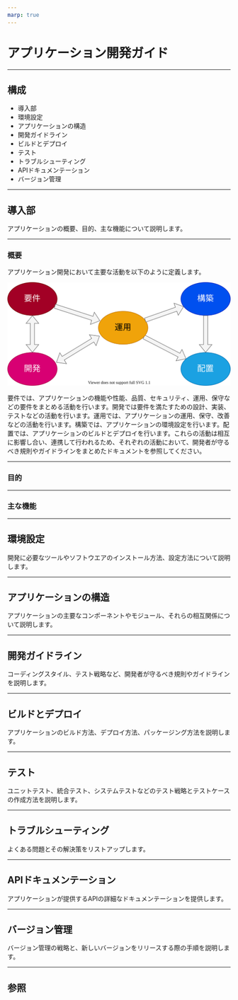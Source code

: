 ```yaml
---
marp: true
---
```


# アプリケーション開発ガイド

---

## 構成

- 導入部
- 環境設定
- アプリケーションの構造
- 開発ガイドライン
- ビルドとデプロイ
- テスト
- トラブルシューティング
- APIドキュメンテーション
- バージョン管理

---

## 導入部

アプリケーションの概要、目的、主な機能について説明します。

---

### 概要

アプリケーション開発において主要な活動を以下のように定義します。

[![Image](./images/life_cycle.drawio.svg)](https://www.google.com)

要件では、アプリケーションの機能や性能、品質、セキュリティ、運用、保守などの要件をまとめる活動を行います。開発では要件を満たすための設計、実装、テストなどの活動を行います。運用では、アプリケーションの運用、保守、改善などの活動を行います。構築では、アプリケーションの環境設定を行います。配置では、アプリケーションのビルドとデプロイを行います。これらの活動は相互に影響し合い、連携して行われるため、それぞれの活動において、開発者が守るべき規則やガイドラインをまとめたドキュメントを参照してください。

---

### 目的

---

### 主な機能

---

## 環境設定

開発に必要なツールやソフトウエアのインストール方法、設定方法について説明します。


---

## アプリケーションの構造

アプリケーションの主要なコンポーネントやモジュール、それらの相互関係について説明します。

---

## 開発ガイドライン

コーディングスタイル、テスト戦略など、開発者が守るべき規則やガイドラインを説明します。

---

## ビルドとデプロイ

アプリケーションのビルド方法、デプロイ方法、パッケージング方法を説明します。

---

## テスト

ユニットテスト、統合テスト、システムテストなどのテスト戦略とテストケースの作成方法を説明します。

---

## トラブルシューティング

よくある問題とその解決策をリストアップします。

---

## APIドキュメンテーション

アプリケーションが提供するAPIの詳細なドキュメンテーションを提供します。

---

## バージョン管理

バージョン管理の戦略と、新しいバージョンをリリースする際の手順を説明します。

---

## 参照
